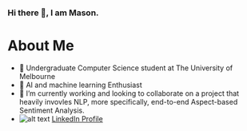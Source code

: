 ### Hi there 👋, I am Mason.

# About Me

- 🌱 Undergraduate Computer Science student at The University of Melbourne
- 💎 AI and machine learning Enthusiast
- 🔭 I’m currently working and looking to collaborate on a project that heavily invovles NLP, more specifically, end-to-end Aspect-based Sentiment Analysis.
- ![alt text](https://camo.githubusercontent.com/10d3f5c685e3583d3200ba7e1e473171a1a765386685e3c98cf98633800a48d0/68747470733a2f2f62656c6f736572766963652e66696c65732e776f726470726573732e636f6d2f323031362f30332f686572726d616e732d6c696e6b6564696e2d6c6f676f2d353030783530302e706e67) [LinkedIn Profile](https://www.linkedin.com/in/zhehong-zhang-1b59291a8/)

<!--
**Meatssauce/Meatssauce** is a ✨ _special_ ✨ repository because its `README.md` (this file) appears on your GitHub profile.

Here are some ideas to get you started:

- 🔭 I’m currently working on ...
- 🌱 I’m currently learning ...
- 👯 I’m looking to collaborate on ...
- 🤔 I’m looking for help with ...
- 💬 Ask me about ...
- 📫 How to reach me: ...
- 😄 Pronouns: ...
- ⚡ Fun fact: ...
-->
